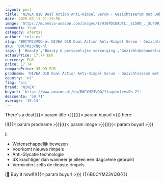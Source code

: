 ```yaml
---
layout: post
title: 'NIVEA Q10 Dual Action Anti-Rimpel Serum - Gezichtsserum met Dubbele Werking - Anti-Age Skincare Vermindert en Voorkomt Rimpels - Gezichtsverzorging - 30ml'
date: 2025-09-11 21:29:56
image: 'https://m.media-amazon.com/images/I/416PDCEApTL._SL500_._SL400_.jpg'
comments: true
category: ofertas
author: 'tole.es'
slug: 'B0CYM23VQQ-nl NIVEA Q10 Dual Action Anti-Rimpel Serum - Gezichtsserum...'
sku: 'B0CYM23VQQ-nl'
tags: [ 'Beauty','Beauty & persoonlijke verzorging','Gezichtsbehandelingen & maskers','Gezichtsserums','Gezichtsverzorgingsproducten','Huidverzorging','nivea','🇳🇱', ]
actualPrice: 17.74 EUR
currency: EUR
price: 17.74
comparePrice: 35.99 EUR
prodname: 'NIVEA Q10 Dual Action Anti-Rimpel Serum - Gezichtsserum met Dubbele Werking - Anti-Age Skincare Vermindert en Voorkomt Rimpels - Gezichtsverzorging - 30ml'
country: 'nl'
flag: '🇳🇱'
brand: 'NIVEA'
buyurl: 'https://www.amazon.nl/dp/B0CYM23VQQ/?tag=tolees0b-21'
descuento: '50.71'
average: '15.13'
---
```


There's a deal [{{< param title >}}]({{< param buyurl >}})  here:

[![{{< param prodname >}}]({{< param image >}})]({{< param buyurl >}})

ℹ️:

- Wetenschappelijk bewezen
- Voorkomt nieuwe rimpels
- Anti-Glycatie technologie
- 4X krachtiger dan wanneer je alleen een dagcrème gebruikt
- Vermindert zelfs de diepste rimpels

[🛒 Buy it now!!]({{< param buyurl >}})
{{<world>}}B0CYM23VQQ{{</world>}}
